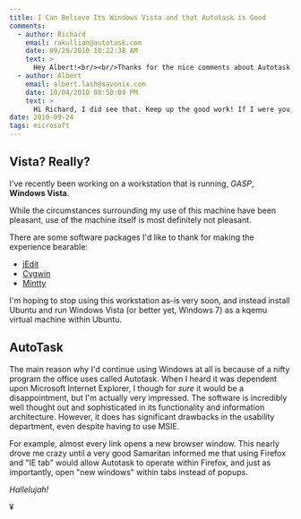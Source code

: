```yaml
---
title: I Can Believe Its Windows Vista and that Autotask is Good 
comments:
  - author: Richard
    email: rakullian@autotask.com
    date: 09/29/2010 10:22:38 AM
    text: >
      Hey Albert!<br/><br/>Thanks for the nice comments about Autotask! I wanted to let you know that we did make sections of Autotask Cross-browser independent just last week as part of our most recent release!<br/><br/>All the best,<br/><br/>Richard<br/>
  - author: Albert
    email: albert.lash@savonix.com
    date: 10/04/2010 08:50:09 PM
    text: >
      Hi Richard, I did see that. Keep up the good work! If I were you, I'd use AJAX, not Direct X.
date: 2010-09-24
tags: microsoft
---
```

## **Vista? Really?**
I've recently been working on a workstation that is running, *GASP*, **Windows Vista**.

While the circumstances surrounding my use of this machine have been pleasant, use of the machine itself is most definitely not pleasant.

There are some software packages I'd like to thank for making the experience bearable:

* [jEdit](http://www.docunext.com/wiki/Jedit)
* [Cygwin](http://www.docunext.com/wiki/Cygwin)
* [Mintty](http://www.docunext.com/wiki/Mintty)

I'm hoping to stop using this workstation as-is very soon, and instead install Ubuntu and run Windows Vista (or better yet, Windows 7) as a kqemu virtual machine within Ubuntu.

## **AutoTask**
The main reason why I'd continue using Windows at all is because of a nifty program the office uses called Autotask. When I heard it was dependent upon Microsoft Internet Explorer, I though for *sure* it would be a disappointment, but I'm actually very impressed. The software is incredibly well thought out and sophisticated in its functionality and information architecture. However, it  does has significant drawbacks in the usability department, even despite having to use MSIE.

For example, almost every link opens a new browser window. This nearly drove me crazy until a very good Samaritan informed me that using Firefox and "IE tab" would allow Autotask to operate within Firefox, and just as importantly, open "new windows" within tabs instead of popups.

*Hallelujah!*

¥

